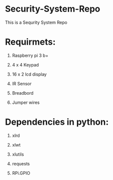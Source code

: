 # Security-System-Repo

This is a Sequrity System Repo

# Requirmets:

1. Raspberry pi 3 b+

2. 4 x 4 Keypad 

3. 16 x 2 lcd display

4. IR Sensor

5. Breadbord

6. Jumper wires

# Dependencies in python:

1. xlrd 

2. xlwt

3. xlutils

4. requests

5. RPi.GPIO
